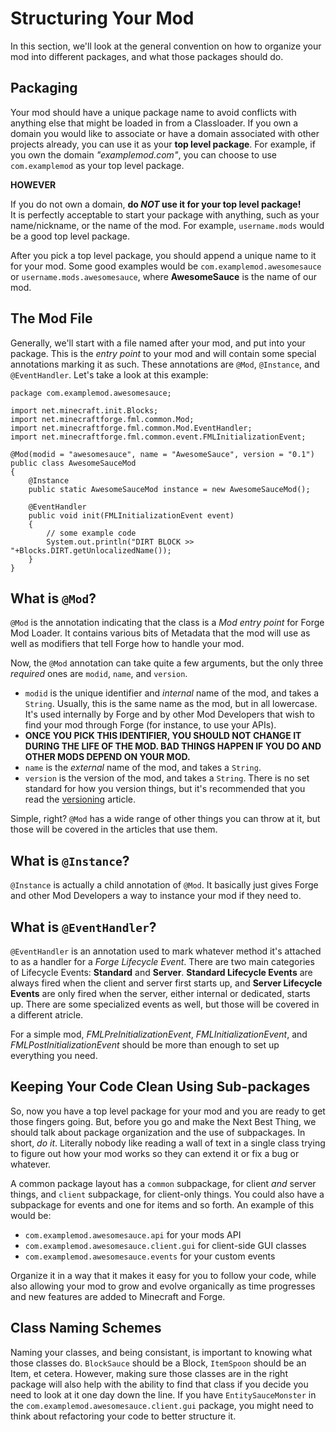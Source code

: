 Structuring Your Mod
====================

In this section, we'll look at the general convention on how to organize your mod into different packages, and what those packages should do.

Packaging
---------

Your mod should have a unique package name to avoid conflicts with anything else that might be loaded in from a Classloader. If you own a domain you would like to associate or have a domain associated with other projects already, you can use it as your **top level package**. For example, if you own the domain *"examplemod.com"*, you can choose to use `com.examplemod` as your top level package.

**HOWEVER**

If you do not own a domain, **do *NOT* use it for your top level package!**  
It is perfectly acceptable to start your package with anything, such as your name/nickname, or the name of the mod. For example, `username.mods` would be a good top level package. 

After you pick a top level package, you should append a unique name to it for your mod. Some good examples would be `com.examplemod.awesomesauce` or `username.mods.awesomesauce`, where **AwesomeSauce** is the name of our mod.

The Mod File
------------

Generally, we'll start with a file named after your mod, and put into your package. This is the *entry point* to your mod and will contain some special annotations marking it as such. These annotations are `@Mod`, `@Instance`, and `@EventHandler`. Let's take a look at this example:

    package com.examplemod.awesomesauce;
        
    import net.minecraft.init.Blocks;
    import net.minecraftforge.fml.common.Mod;
    import net.minecraftforge.fml.common.Mod.EventHandler;
    import net.minecraftforge.fml.common.event.FMLInitializationEvent;
        
    @Mod(modid = "awesomesauce", name = "AwesomeSauce", version = "0.1")
    public class AwesomeSauceMod
    {
        @Instance
        public static AwesomeSauceMod instance = new AwesomeSauceMod();
        
        @EventHandler
        public void init(FMLInitializationEvent event)
        {
            // some example code
            System.out.println("DIRT BLOCK >> "+Blocks.DIRT.getUnlocalizedName());
        }
    }

What is `@Mod`?
-------------

`@Mod` is the annotation indicating that the class is a *Mod entry point* for Forge Mod Loader. It contains various bits of Metadata that the mod will use as well as modifiers that tell Forge how to handle your mod.

Now, the `@Mod` annotation can take quite a few arguments, but the only three *required* ones are `modid`, `name`, and `version`.
* `modid` is the unique identifier and *internal* name of the mod, and takes a `String`. Usually, this is the same name as the mod, but in all lowercase. It's used internally by Forge and by other Mod Developers that wish to find your mod through Forge (for instance, to use your APIs). 
 * **ONCE YOU PICK THIS IDENTIFIER, YOU SHOULD NOT CHANGE IT DURING THE LIFE OF THE MOD. BAD THINGS HAPPEN IF YOU DO AND OTHER MODS DEPEND ON YOUR MOD.**
* `name` is the *external* name of the mod, and takes a `String`.
* `version` is the version of the mod, and takes a `String`. There is no set standard for how you version things, but it's recommended that you read the [versioning](https://mcforge.readthedocs.io/en/latest/conventions/versioning/) article.

Simple, right? `@Mod` has a wide range of other things you can throw at it, but those will be covered in the articles that use them.

What is `@Instance`?
-------------------
`@Instance` is actually a child annotation of `@Mod`. It basically just gives Forge and other Mod Developers a way to instance your mod if they need to.

What is `@EventHandler`?
-----------------------
`@EventHandler` is an annotation used to mark whatever method it's attached to as a handler for a *Forge Lifecycle Event*. There are two main categories of Lifecycle Events: **Standard** and **Server**. **Standard Lifecycle Events** are always fired when the client and server first starts up, and **Server Lifecycle Events** are only fired when the server, either internal or dedicated, starts up. There are some specialized events as well, but those will be covered in a different atricle.

For a simple mod, *FMLPreInitializationEvent*, *FMLInitializationEvent*, and *FMLPostInitializationEvent* should be more than enough to set up everything you need.

Keeping Your Code Clean Using Sub-packages
------------------------------------------

So, now you have a top level package for your mod and you are ready to get those fingers going. But, before you go and make the Next Best Thing, we should talk about package organization and the use of subpackages. In short, *do it*. Literally nobody like reading a wall of text in a single class trying to figure out how your mod works so they can extend it or fix a bug or whatever.

A common package layout has a `common` subpackage, for client *and* server things, and `client` subpackage, for client-only things. You could also have a subpackage for events and one for items and so forth. An example of this would be:

* `com.examplemod.awesomesauce.api` for your mods API
* `com.examplemod.awesomesauce.client.gui` for client-side GUI classes
* `com.examplemod.awesomesauce.events` for your custom events

Organize it in a way that it makes it easy for you to follow your code, while also allowing your mod to grow and evolve organically as time progresses and new features are added to Minecraft and Forge.

Class Naming Schemes
--------------------

Naming your classes, and being consistant, is important to knowing what those classes do. `BlockSauce` should be a Block, `ItemSpoon` should be an Item, et cetera. However, making sure those classes are in the right package will also help with the ability to find that class if you decide you need to look at it one day down the line. If you have `EntitySauceMonster` in the `com.examplemod.awesomesauce.client.gui` package, you might need to think about refactoring your code to better structure it.
